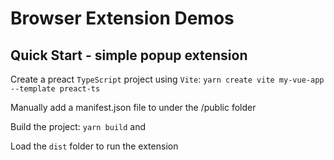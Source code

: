 # Browser Extension Demos

## Quick Start - simple popup extension

Create a preact `TypeScript` project using `Vite`: `yarn create vite my-vue-app --template preact-ts`

Manually add a manifest.json file to under the /public folder

Build the project: `yarn build` and

Load the `dist` folder to run the extension
